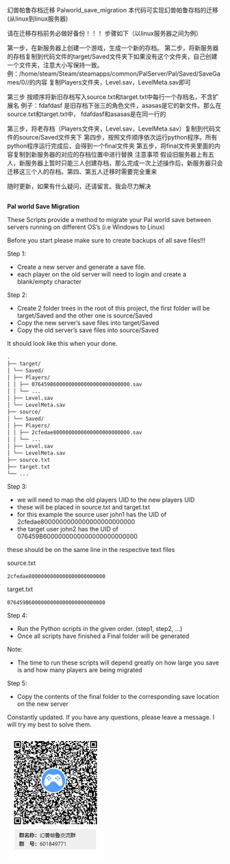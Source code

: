 幻兽帕鲁存档迁移 Palworld_save_migration
本代码可实现幻兽帕鲁存档的迁移(从linux到linux服务器)

请在迁移存档前务必做好备份！！！
步骤如下（以linux服务器之间为例）

第一步，在新服务器上创建一个游戏，生成一个新的存档。
第二步，将新服务器的存档复制到代码文件的target/Saved文件夹下如果没有这个文件夹，自己创建一个文件夹，注意大小写保持一致。
例：/home/steam/Steam/steamapps/common/PalServer/Pal/Saved/SaveGames/0//的内容
复制Players文件夹，Level.sav，LevelMeta.sav即可

第三步 按顺序将新旧存档写入source.txt和target.txt中每行一个存档名，不含扩展名
例子：fdafdasf 是旧存档下张三的角色文件，asasas是它的新文件。那么在source.txt和target.txt中， fdafdasf和asasas是在同一行的

第三步，将老存档（Players文件夹，Level.sav，LevelMeta.sav）复制到代码文件的source/Saved文件夹下
第四步，按照文件顺序依次运行python程序。所有python程序运行完成后，会得到一个final文件夹
第五步，将final文件夹里面的内容复制到新服务器的对应的存档位置中进行替换
注意事项
假设旧服务器上有五人，新服务器上暂时只能三人创建存档，那么完成一次上述操作后，新服务器只会迁移这三个人的存档。第四、第五人迁移时需要完全重来

随时更新，如果有什么疑问，还请留言。我会尽力解决


##

**Pal world Save Migration**

These Scripts provide a method to migrate your Pal world save between servers running on different OS’s (i.e Windows to Linux)

Before you start please make sure to create backups of all save files!!!

Step 1: 
- Create a new server and generate a save file.
- each player on the old server will need to login and create a blank/empty character

Step 2:
- Create 2 folder trees in the root of this project, the first folder will be target/Saved and the other one is source/Saved
- Copy the new server’s save files into target/Saved
- Copy the old server’s save files into source/Saved

It should look like this when your done.
```
.
├── target/
│ └── Saved/
│ ├── Players/
│ │ ├── 076459B6000000000000000000000000.sav
│ │ └── ...
│ ├── Level.sav
│ └── LevelMeta.sav
├── source/
│ └── Saved/
│ ├── Players/
│ │ ├── 2cfedae8000000000000000000000000.sav
│ │ └── ...
│ ├── Level.sav
│ └── LevelMeta.sav
├── source.txt
├── target.txt
└── ...
```


Step 3: 
- we will need to map the old players UID to the new players UID
- these will be placed in source.txt and target.txt
- for this example the source user john1 has the UID of 2cfedae8000000000000000000000000 
- the target user john2 has the UID of 076459B6000000000000000000000000

these should be on the same line in the respective text files

source.txt
```
2cfedae8000000000000000000000000
```
target.txt
```
076459B6000000000000000000000000
```

Step 4: 
- Run the Python scripts in the given order. (step1, step2, ...)
- Once all scripts have finished a Final folder will be generated

Note: 
- The time to run these scripts will depend greatly on how large you save is and how many players are being migrated

Step 5: 
- Copy the contents of the final folder to the corresponding save location on the new server


Constantly updated. If you have any questions, please leave a message. I will try my best to solve them.

![image](https://github.com/shuai2955/Palworld_save_migration/blob/main/qqchat.png)
